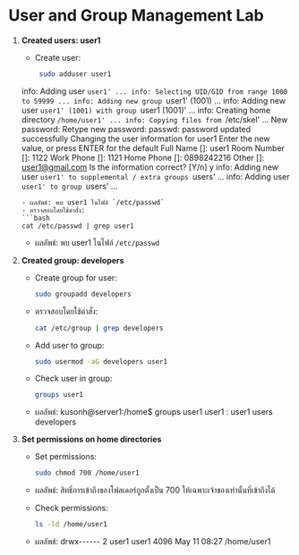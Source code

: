 # User and Group Management Lab

1. **Created users: user1**
   - Create user:
     ```bash
      sudo adduser user1
	info: Adding user `user1' ...
	info: Selecting UID/GID from range 1000 to 59999 ...
	info: Adding new group `user1' (1001) ...
	info: Adding new user `user1' (1001) with group `user1 (1001)' ...
	info: Creating home directory `/home/user1' ...
	info: Copying files from `/etc/skel' ...
	New password:
	Retype new password:
	passwd: password updated successfully
	Changing the user information for user1
	Enter the new value, or press ENTER for the default
        	Full Name []: user1
        	Room Number []: 1122
        	Work Phone []: 1121
        	Home Phone []: 0898242216
        	Other []: user1@gmail.com
	Is the information correct? [Y/n] y
	info: Adding new user `user1' to supplemental / extra groups `users' ...
	info: Adding user `user1' to group `users' ...
     ```
   - ผลลัพธ์: พบ user1 ในไฟล์ `/etc/passwd`
   - ตรวจสอบโดยใช้คำสั่ง:
     ```bash
     cat /etc/passwd | grep user1
     ```
   - ผลลัพธ์: พบ user1 ในไฟล์ `/etc/passwd`


2. **Created group: developers**

   - Create group for user:
     ```bash
     sudo groupadd developers 
     ```
   - ตรวจสอบโดยใช้คำสั่ง:
     ```bash
     cat /etc/group | grep developers
     ```
   - Add user to group:
     ```bash
     sudo usermod -aG developers user1 
     ```
   - Check user in group:
     ```bash
     groups user1
     ```
   - ผลลัพธ์: kusonh@server1:/home$ groups user1 
	user1 : user1 users developers		

3. **Set permissions on home directories**
   - Set permissions:
     ```bash
     sudo chmod 700 /home/user1
     ```
   - ผลลัพธ์: สิทธิ์การเข้าถึงของโฟลเดอร์ถูกตั้งเป็น 700 ให้เฉพาะเจ้าของเท่านั้นที่เข้าถึงได้

   - Check permissions:
     ```bash
     ls -ld /home/user1
     ```
   - ผลลัพธ์: drwx------ 2 user1 user1 4096 May 11 08:27 /home/user1



